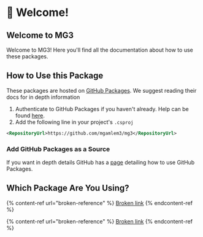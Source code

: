 # 👋 Welcome!

## Welcome to MG3

Welcome to MG3! Here you'll find all the documentation about how to use these packages.

## How to Use this Package

These packages are hosted on [GitHub Packages](https://docs.github.com/en/packages/learn-github-packages/introduction-to-github-packages). We suggest reading their docs for in depth information

1. Authenticate to GitHub Packages if you haven't already. Help can be found [here](https://docs.github.com/en/packages/working-with-a-github-packages-registry/working-with-the-nuget-registry#authenticating-to-github-packages).
2. Add the following line in your project's `.csproj`

```xml
<RepositoryUrl>https://github.com/mgamlem3/mg3</RepositoryUrl>
```

### Add GitHub Packages as a Source

If you want in depth details GitHub has a [page](https://docs.github.com/en/packages/working-with-a-github-packages-registry/working-with-the-nuget-registry#installing-a-package) detailing how to use GitHub Packages.

## Which Package Are You Using?

{% content-ref url="broken-reference" %}
[Broken link](broken-reference)
{% endcontent-ref %}

{% content-ref url="broken-reference" %}
[Broken link](broken-reference)
{% endcontent-ref %}
